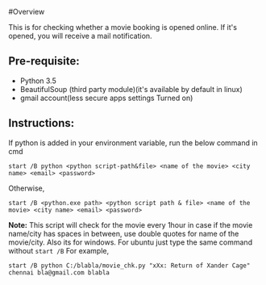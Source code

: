 #Overview

This is for checking whether a movie booking is opened online. If it's opened, you will receive a mail notification.

## Pre-requisite:

* Python 3.5
* BeautifulSoup (third party module)(it's available by default in linux)
* gmail account(less secure apps settings Turned on)

## Instructions:

If python is added in your environment variable, run the below command in cmd

`start /B python <python script-path&file> <name of the movie> <city name> <email> <password>`

Otherwise,

`start /B <python.exe path> <python script path & file> <name of the movie> <city name> <email> <password>`

**Note:**
This script will check for the movie every 1hour
in case if the movie name/city has spaces in between, use double quotes for name of the movie/city. Also its for windows. For ubuntu just type the same command without `start /B`
For example,

`start /B python C:/blabla/movie_chk.py "xXx: Return of Xander Cage" chennai bla@gmail.com blabla`
